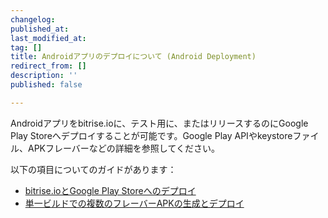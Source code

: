```yaml
---
changelog:
published_at:
last_modified_at:
tag: []
title: Androidアプリのデプロイについて (Android Deployment)
redirect_from: []
description: ''
published: false

---
```

Androidアプリをbitrise.ioに、テスト用に、またはリリースするのにGoogle Play Storeへデプロイすることが可能です。Google Play APIやkeystoreファイル、APKフレーバーなどの詳細を参照してください。

以下の項目についてのガイドがあります：

* [bitrise.ioとGoogle Play Storeへのデプロイ](/jp/deploy/android-deploy/deploying-android-apps/)
* [単一ビルドでの複数のフレーバーAPKの生成とデプロイ]()
